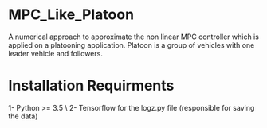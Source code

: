 # MPC_Like_Platoon

A numerical approach to approximate the non linear MPC controller which is applied on a platooning application.  Platoon is a group of vehicles with one leader vehicle and followers.

# Installation Requirments
1- Python >= 3.5 \\
2- Tensorflow for the logz.py file (responsible for saving the data)
